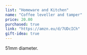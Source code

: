 ```yaml
---
list: "Homeware and Kitchen"
name: "Coffee leveller and tamper"
price: 20.00
purchased: true
link: "https://amzn.eu/d/7UDcICh"
gift-idea: true
---
```

51mm diameter.